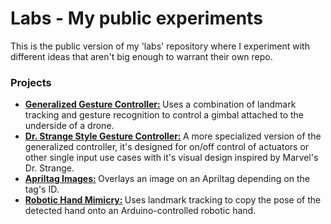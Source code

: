 # Labs - My public experiments

This is the public version of my 'labs' repository where I experiment with different ideas that aren't big enough to warrant their own repo.

### Projects
 - <b> [Generalized Gesture Controller:](https://www.youtube.com/watch?v=emmg5ml9Tp8) </b> Uses a combination of landmark tracking and gesture recognition to control a gimbal attached to the underside of a drone.
 - <b> [Dr. Strange Style Gesture Controller:](https://www.youtube.com/watch?v=MZIeA8BqUD8) </b> A more specialized version of the generalized controller, it's designed for on/off control of actuators or other single input use cases with it's visual design inspired by Marvel's Dr. Strange.
 - <b> [Apriltag Images:](https://www.youtube.com/watch?v=jf6D1qOmS5Y) </b> Overlays an image on an Apriltag depending on the tag's ID.
 - <b> [Robotic Hand Mimicry:](https://www.youtube.com/watch?v=ecAjy_f4md0) </b> Uses landmark tracking to copy the pose of the detected hand onto an Arduino-controlled robotic hand.
